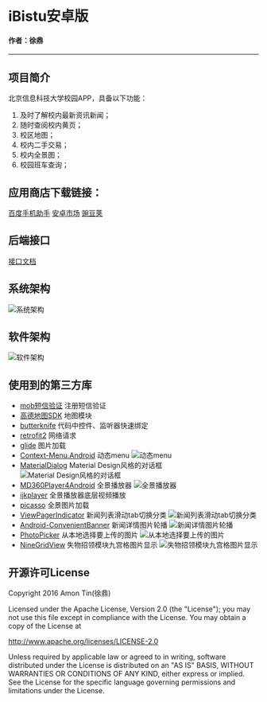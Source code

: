 # iBistu安卓版

#### 作者：徐鼎

---
## 项目简介
北京信息科技大学校园APP，具备以下功能：

1. 及时了解校内最新资讯新闻；
2. 随时查阅校内黄页；
3. 校区地图；
4. 校内二手交易；
5. 校内全景图；
6. 校园班车查询；

## 应用商店下载链接：

[百度手机助手](http://shouji.baidu.com/software/10108684.html)
[安卓市场](http://apk.hiapk.com/appinfo/org.iflab.ibistubydreamfactory)
[豌豆荚](http://www.wandoujia.com/apps/org.iflab.ibistubydreamfactory)

## 后端接口
[接口文档](https://github.com/ifLab/iBistu-API)

## 系统架构
![系统架构](https://github.com/ahtcfg24/New-iBistu-Android/blob/master/image/iBistu系统架构设计图.png)

## 软件架构
![软件架构](https://github.com/ahtcfg24/New-iBistu-Android/blob/master/image/APP功能流程图.png)

## 使用到的第三方库
* [mob短信验证](http://www.mob.com/)
注册短信验证
* [高德地图SDK](http://lbs.amap.com/)
地图模块
* [butterknife](https://github.com/JakeWharton/butterknife)
代码中控件、监听器快速绑定
* [retrofit2](http://square.github.io/retrofit/)
网络请求
* [glide](https://github.com/bumptech/glide)
图片加载
* [Context-Menu.Android](https://github.com/Yalantis/Context-Menu.Android)
动态menu
![动态menu](https://github.com/ahtcfg24/New-iBistu-Android/blob/master/image/主页菜单.png)
* [MaterialDialog](https://github.com/drakeet/MaterialDialog)
Material Design风格的对话框
![Material Design风格的对话框](https://github.com/ahtcfg24/New-iBistu-Android/blob/master/image/检查更新.png)
* [MD360Player4Android](https://github.com/ashqal/MD360Player4Android)
全景播放器
![全景播放器](https://github.com/ahtcfg24/New-iBistu-Android/blob/master/image/全景示例.png)
* [ijkplayer](https://github.com/Bilibili/ijkplayer)
全景播放器底层视频播放
* [picasso](https://github.com/square/picasso)
全景图片加载
* [ViewPagerIndicator](https://github.com/LuckyJayce/ViewPagerIndicator)
新闻列表滑动tab切换分类
![新闻列表滑动tab切换分类](https://github.com/ahtcfg24/New-iBistu-Android/blob/master/image/新闻列表.png)
* [Android-ConvenientBanner](https://github.com/saiwu-bigkoo/Android-ConvenientBanner)
新闻详情图片轮播
![新闻详情图片轮播](https://github.com/ahtcfg24/New-iBistu-Android/blob/master/image/新闻详情.png)
* [PhotoPicker](https://github.com/donglua/PhotoPicker)
从本地选择要上传的图片
![从本地选择要上传的图片](https://github.com/ahtcfg24/New-iBistu-Android/blob/master/image/选择图片.png)
* [NineGridView](https://github.com/jeasonlzy/NineGridView)
失物招领模块九宫格图片显示
![失物招领模块九宫格图片显示](https://github.com/ahtcfg24/New-iBistu-Android/blob/master/image/失物招领2.png)

## 开源许可License
Copyright 2016 Amon Tin(徐鼎)

Licensed under the Apache License, Version 2.0 (the "License"); you may not use this file except in compliance with the License. You may obtain a copy of the License at

http://www.apache.org/licenses/LICENSE-2.0

Unless required by applicable law or agreed to in writing, software distributed under the License is distributed on an "AS IS" BASIS, WITHOUT WARRANTIES OR CONDITIONS OF ANY KIND, either express or implied. See the License for the specific language governing permissions and limitations under the License.
